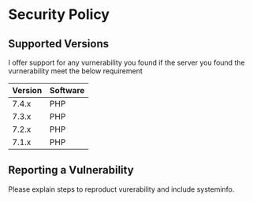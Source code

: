 # Security Policy

## Supported Versions

I offer support for any vurnerability you found if the server you found the vurnerability meet the below requirement

| Version | Software |
| ------- | -------- |
| 7.4.x   | PHP |
| 7.3.x   | PHP |
| 7.2.x   | PHP |
| 7.1.x   | PHP |

## Reporting a Vulnerability

Please explain steps to reproduct vurerability and include systeminfo.
